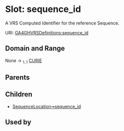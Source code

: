 
# Slot: sequence_id


A VRS Computed Identifier for the reference Sequence.

URI: [GA4GHVRSDefinitions:sequence_id](GA4GHVRSDefinitionssequence_id)


## Domain and Range

None &#8594;  <sub>1..1</sub> [CURIE](CURIE.md)

## Parents


## Children

 *  [SequenceLocation➞sequence_id](SequenceLocation_sequence_id.md)

## Used by


